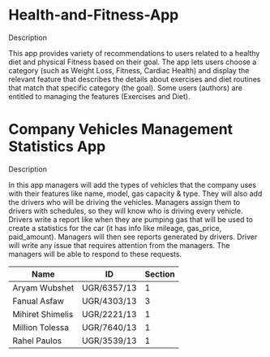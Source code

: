 # Health-and-Fitness-App


Description

This app provides variety of recommendations to users related to a healthy diet and physical Fitness based on their goal.
The app lets users choose a category (such as Weight Loss, Fitness, Cardiac Health) and display the relevant feature
that describes the details about exercises and diet routines that match that specific category (the goal).
Some users (authors) are entitled to managing the features (Exercises and Diet).



# Company Vehicles Management Statistics App

Description

In this app managers will add the types of vehicles that the company uses with their features like name, model, gas capacity & type.
They will also add the drivers who will be driving the vehicles. Managers assign them to drivers with schedules, so
they will know who is driving every vehicle. Drivers write a report like when they are pumping gas that will be used to create a statistics for the car
(it has info like mileage, gas_price, paid_amount). Managers will then see reports generated by drivers. Driver will write any issue that requires 
attention from the managers. The managers will be able to respond to these requests.




| Name | ID | Section|
|------|----|--------|
| Aryam Wubshet | UGR/6357/13 | 1 |
| Fanual Asfaw | UGR/4303/13 | 3 |
| Mihiret Shimelis | UGR/2221/13 | 1 |
| Million Tolessa | UGR/7640/13 | 1 |
| Rahel Paulos | UGR/3539/13 | 1 |
